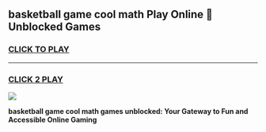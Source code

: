 
## basketball game cool math Play Online 👋 Unblocked Games
<h3>
<a href="https://news.freeplayer.one?title=basketball_game_cool_math&ref=17CMG">CLICK TO PLAY</a></h3>
<hr>

<h3>
<a href="https://news.freeplayer.one?title=basketball_game_cool_math&ref=17CMG">CLICK 2 PLAY</a>
  
</h3>

<a href="https://news.freeplayer.one?title=basketball_game_cool_math&ref=17CMG/"><img src="https://clearcache.store/games.png"></a>


**basketball game cool math games unblocked: Your Gateway to Fun and Accessible Online Gaming**
